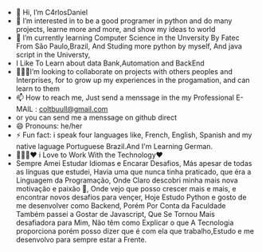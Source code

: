 - 👋 Hi, I’m C4rlosDaniel 
- 👀 I’m interested in to be a good programer in python and do many projects, learne more and more, and show my ideas to world
- 🌱 I’m currently learning Computer Science in the Unversity By Fatec From São Paulo,Brazil, And Studing more python by myself, And java script in the Universty,
- I Like To Learn about data Bank,Automation and BackEnd
- 🧑🏻‍💻I’m looking to collaborate on projects with others peoples and Interprises, for to grow up my experiences in the progamation, and can learn to them
- 📫 How to reach me, Just send a menssage in the my Professional E-MAIL : coltbuull@gmail.com
- or you can send me a menssage on github direct
- 😄 Pronouns: he/her
- ⚡ Fun fact: i speak four languages like, French, English, Spanish and my native laguage Portuguese Brazil.And I'm Learning German. 
- 🧑🏻‍💻❤️ i Love to Work With the Technology❤️
- Sempre Amei Estudar Idiomas e Encarar Desafios, Más apesar de todas as línguas que estudei, Havia uma que nunca tinha praticado, que éra a Linguagem da Programação, Onde Claro descobri minha mais nova motivação e paixão 🥰, Onde vejo que posso crescer mais e mais, e encontrar novos desafios para vençer, Hoje Estudo Python e gosto de me desenvolver como Backend, Porém Por Conta da Faculdade Também passei a Gostar de Javascript, Que Se Tornou Mais desafiadora para Mim, Não têm como Explicar o que A Tecnologia proporciona porém posso dizer que é com ela que trabalho,Estudo e me desenvolvo para sempre estar a Frente.
<!---
C4rlosDaniel/C4rlosDaniel is a ✨ special ✨ repository because its `README.md` (this file) appears on your GitHub profile.
You can click the Preview link to take a look at your changes.
--->
